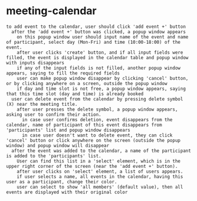 # meeting-calendar

    to add event to the calendar, user should click 'add event +' button
      after the 'add event +' button was clicked, a popup window appears
        on this popup window user should input name of the event and name of participant, select day (Mon-Fri) and time (10:00-18:00) of the event.
        after user clicks 'create' button, and if all input fields were filled, the event is displayed in the calendar table and popup window with inputs disappears
        if any of the input fields is not filled, another popup window appears, saying to fill the required fields
        user can make popup window disappear by clicking 'cancel' button, or by clicking anywhere on a screen, outside the popup window
        if day and time slot is not free, a popup window appears, saying that this time slot (day and time) is already booked
      user can delete event from the calendar by pressing delete symbol (X) near the meeting title.
        after user presses the delete symbol, a popup window appears, asking user to confirm their action.
          in case user confirms deletion, event disappears from the calendar, name of participant of this event disappears from 'participants' list and popup window disappears
          in case user doesn't want to delete event, they can click 'cancel' button or click anywhere on the screen (outside the popup window) and popup window will disappear
      after the event was added to the calendar, a name of the participant is added to the 'participants' list. 
        User can find this list in a 'select' element, which is in the upper right corner of the screen (near the 'add event +' button).
        after user clicks on 'select' element, a list of users appears.
        if user selects a name, all events in the calendar, having this user as a participant, change their color.      
        user can select to show 'all members' (default value), then all events are displayed with their original color
   
      
    
    
